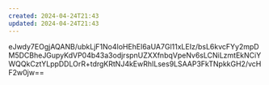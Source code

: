 ```yaml
---
created: 2024-04-24T21:43
updated: 2024-04-24T21:43
---
```


eJwdy7EOgjAQANB/ubkLjF1No4loHEhEl6aUA7Gl11xLEIz/bsL6kvcFYy2mpDM5DCBheJGupyKdVP04b43a3odjrspnUZXXfnbqVpeNv6sLCNiLzmtEkNCiYWQQkCztYLppDDLOrR+tdrgKRtNJ4kEwRhILses9LSAAP3FkTNpkkGH2/vcHF2w0jw==